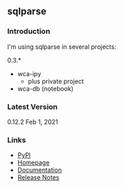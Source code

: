 ## sqlparse

### Introduction

I'm using sqlparse in several projects:

0.3.*

- wca-ipy
  - plus private project
- wca-db (notebook)



### Latest Version

0.12.2 Feb 1, 2021



### Links

- [PyPI](https://pypi.org/project/sqlparse/)
- [Homepage](https://github.com/andialbrecht/sqlparse)
- [Documentation](https://sqlparse.readthedocs.io/en/latest/)
- [Release Notes](https://sqlparse.readthedocs.io/en/latest/changes/)

